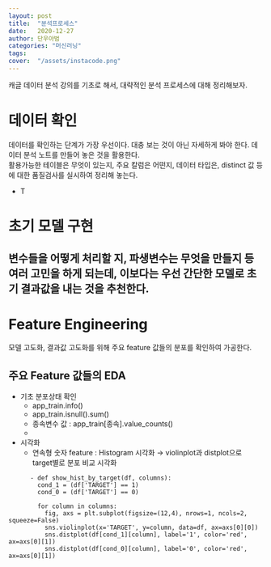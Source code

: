 ```yaml
---
layout: post
title:  "분석프로세스"
date:   2020-12-27
author: 단우아범
categories: "머신러닝"
tags:	
cover:  "/assets/instacode.png"
---
```


캐글 데이터 분석 강의를 기초로 해서, 대략적인 분석 프로세스에 대해 정리해보자.  


# 데이터 확인  
데이터를 확인하는 단계가 가장 우선이다. 대충 보는 것이 아닌 자세하게 봐야 한다. 데이터 분석 노트를 만들어 놓은 것을 활용한다.  
활용가능한 테이블은 무엇이 있는지, 주요 칼럼은 어떤지, 데이터 타입은, distinct 값 등에 대한 품질검사를 실시하여 정리해 놓는다.  
  - T  
  
  
# 초기 모델 구현  
변수들을 어떻게 처리할 지, 파생변수는 무엇을 만들지 등 여러 고민을 하게 되는데, 이보다는 우선 간단한 모델로 초기 결과값을 내는 것을 추천한다.  
  - 


# Feature Engineering  
모델 고도화, 결과값 고도화를 위해 주요 feature 값들의 분포를 확인하여 가공한다.  
  ## 주요 Feature 값들의 EDA  
  - 기초 분포상태 확인  
    - app_train.info()  
    - app_train.isnull().sum()  
    - 종속변수 값 : app_train[종속].value_counts()  
    - 
  - 시각화  
    - 연속형 숫자 feature : Histogram 시각화 → violinplot과 distplot으로 target별로 분포 비교 시각화  
    
```
      - def show_hist_by_target(df, columns):
        cond_1 = (df['TARGET'] == 1)
        cond_0 = (df['TARGET'] == 0)

        for column in columns:
          fig, axs = plt.subplot(figsize=(12,4), nrows=1, ncols=2, squeeze=False)
          sns.violinplot(x='TARGET', y=column, data=df, ax=axs[0][0])
          sns.distplot(df[cond_1][column], label='1', color='red', ax=axs[0][1])
          sns.distplot(df[cond_0][column], label='0', color='red', ax=axs[0][1])
```
